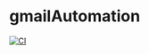 # gmailAutomation
[![CI](https://github.com/achatap/gmailAutomation/actions/workflows/blank.yml/badge.svg)](https://github.com/achatap/gmailAutomation/actions/workflows/blank.yml)
